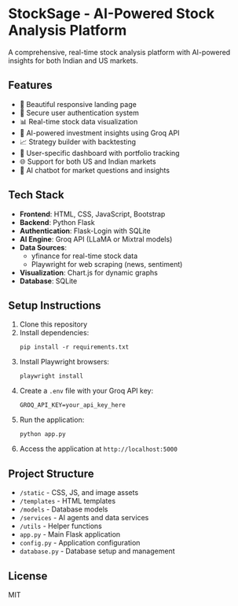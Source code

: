 # StockSage - AI-Powered Stock Analysis Platform

A comprehensive, real-time stock analysis platform with AI-powered insights for both Indian and US markets.

## Features

- 🌟 Beautiful responsive landing page
- 🔐 Secure user authentication system
- 📊 Real-time stock data visualization
- 🤖 AI-powered investment insights using Groq API
- 📈 Strategy builder with backtesting
- 📱 User-specific dashboard with portfolio tracking
- 🌐 Support for both US and Indian markets
- 💬 AI chatbot for market questions and insights

## Tech Stack

- **Frontend**: HTML, CSS, JavaScript, Bootstrap
- **Backend**: Python Flask
- **Authentication**: Flask-Login with SQLite
- **AI Engine**: Groq API (LLaMA or Mixtral models)
- **Data Sources**: 
  - yfinance for real-time stock data
  - Playwright for web scraping (news, sentiment)
- **Visualization**: Chart.js for dynamic graphs
- **Database**: SQLite

## Setup Instructions

1. Clone this repository
2. Install dependencies:
   ```
   pip install -r requirements.txt
   ```
3. Install Playwright browsers:
   ```
   playwright install
   ```
4. Create a `.env` file with your Groq API key:
   ```
   GROQ_API_KEY=your_api_key_here
   ```
5. Run the application:
   ```
   python app.py
   ```
6. Access the application at `http://localhost:5000`

## Project Structure

- `/static` - CSS, JS, and image assets
- `/templates` - HTML templates
- `/models` - Database models
- `/services` - AI agents and data services
- `/utils` - Helper functions
- `app.py` - Main Flask application
- `config.py` - Application configuration
- `database.py` - Database setup and management

## License

MIT
